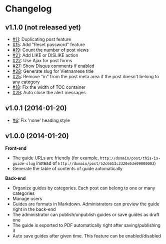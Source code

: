 # Changelog

## v1.1.0 (not released yet)

* [#11](https://github.com/nghuuphuoc/nodedesk/issues/11): Duplicating post feature
* [#15](https://github.com/nghuuphuoc/nodedesk/issues/15): Add "Reset password" feature
* [#19](https://github.com/nghuuphuoc/nodedesk/issues/19): Count the number of post views
* [#21](https://github.com/nghuuphuoc/nodedesk/issues/21): Add LIKE or DISLIKE action
* [#22](https://github.com/nghuuphuoc/nodedesk/issues/22): Use Ajax for post forms
* [#27](https://github.com/nghuuphuoc/nodedesk/issues/27): Show Disqus comments if enabled
* [#28](https://github.com/nghuuphuoc/nodedesk/issues/28): Generate slug for Vietnamese title
* [#25](https://github.com/nghuuphuoc/nodedesk/issues/25): Remove "in" from the post meta area if the post doesn't belong to any category
* [#18](https://github.com/nghuuphuoc/nodedesk/issues/18): Fix the width of TOC container
* [#29](https://github.com/nghuuphuoc/nodedesk/issues/29): Auto close the alert messages

## v1.0.1 (2014-01-20)

* [#6](https://github.com/nghuuphuoc/nodedesk/issues/6): Fix 'none' heading style

## v1.0.0 (2014-01-20)

**Front-end**

* The guide URLs are friendly (for example, ```http://domain/post/this-is-guide-slug``` instead of ```http://domain/post/52c6613c3320e53e09000003```)
* Generate the table of contents of guide automatically

**Back-end**

* Organize guides by categories. Each post can belong to one or many categories
* Manage users
* Guides are formats in Markdown. Administrators can preview the guide right in the back-end
* The administrator can publish/unpublish guides or save guides as draft one
* The guide is exported to PDF automatically right after saving/publishing it
* Auto save guides after given time. This feature can be enabled/disabled